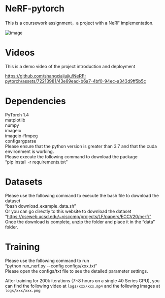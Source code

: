 # NeRF-pytorch
This is a coursework assignment，a project with a NeRF implementation.

![image](https://github.com/shangxiajiujiu/NeRF-pytorch/assets/72213981/c67c48f4-a3dd-430a-b2bc-644a40842d31)

# Videos
This is a demo video of the project introduction and deployment  

https://github.com/shangxiajiujiu/NeRF-pytorch/assets/72213981/43e69ead-b6a7-4bf0-94ec-a343d9ff5b5c



# Dependencies
PyTorch 1.4  
matplotlib  
numpy  
imageio  
imageio-ffmpeg  
configargparse  
Please ensure that the python version is greater than 3.7 and that the cuda environment is working.  
Please execute the following command to download the package  
“pip install -r requirements.txt”  

# Datasets  
Please use the following command to execute the bash file to download the dataset  
“bash download_example_data.sh”  
Or you can go directly to this website to download the dataset  
“https://cseweb.ucsd.edu/~viscomp/projects/LF/papers/ECCV20/nerf/”  
Once the download is complete, unzip the folder and place it in the “data” folder.  

# Training  
Please use the following command to run  
“python run_nerf.py --config configs/xxx.txt”  
Please open the configs/txt file to see the detailed parameter settings.  

After training for 200k iterations (7~8 hours on a single 40 Series GPU), you can find the following video at `logs/xxx/xxx.mp4` and the following images at `logs/xxx/xxx.png`
